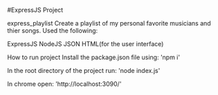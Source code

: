 #ExpressJS Project

express_playlist
Create a playlist of my personal favorite musicians and thier songs. Used the following:

ExpressJS
NodeJS
JSON
HTML(for the user interface)

How to run project
Install the package.json file using: 
'npm i'

In the root directory of the project run: 
'node index.js'

In chrome open: 'http://localhost:3090/'

